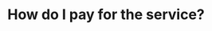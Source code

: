 ---
    order: 9
    title: "How do I pay for the service?"
    answer: "Payment options include bank transfer, standing order, direct debit (weekly or fortnightly), or credit card."
---